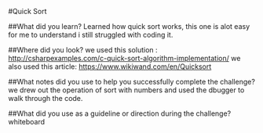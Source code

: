 #Quick Sort

##What did you learn?
Learned how quick sort works, this one is alot easy for me to understand i still struggled with coding it.

##Where did you look?
we used this solution : http://csharpexamples.com/c-quick-sort-algorithm-implementation/
we also used this article: https://www.wikiwand.com/en/Quicksort 

##What notes did you use to help you successfully complete the challenge?
we drew out the operation of sort with numbers and used the dbugger to walk through the code.

##What did you use as a guideline or direction during the challenge?
whiteboard 
